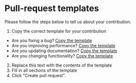 # Pull-request templates

Please follow the steps below to tell us about your contribution.

1. Copy the correct template for your contribution
  - Are you fixing a bug? [Copy the template](https://github.com/ministryofjustice/mojdt-frontend/tree/master/.github/PULL_REQUEST_TEMPLATE/BUG_FIX.md)
  - Are you improving performance? [Copy the template](https://github.com/ministryofjustice/mojdt-frontend/tree/master/.github/PULL_REQUEST_TEMPLATE/PERFORMANCE_IMPROVEMENT.md)
  - Are you updating documentation? [Copy the template](https://github.com/ministryofjustice/mojdt-frontend/tree/master/.github/PULL_REQUEST_TEMPLATE/DOCUMENTATION.md)
  - Are you changing functionality? [Copy the template](https://github.com/ministryofjustice/mojdt-frontend/tree/master/.github/PULL_REQUEST_TEMPLATE/FEATURE_CHANGE.md)
2. Replace this text with the contents of the template
3. Fill in all sections of the template
4. Click "Create pull request".